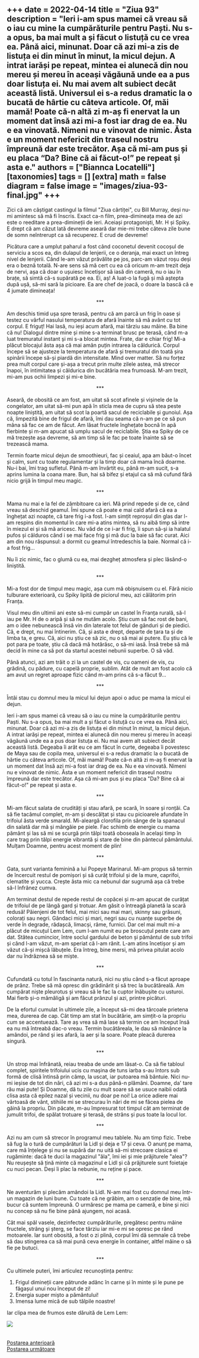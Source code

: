 
+++
date = 2022-04-14
title = "Ziua 93"
description = "Ieri i-am spus mamei că vreau să o iau cu mine la cumpărăturile pentru Paști. Nu s-a opus, ba mai mult a și făcut o listuță cu ce vrea ea. Până aici, minunat. Doar că azi mi-a zis de listuța ei din minut în minut, la micul dejun. A intrat iarăși pe repeat, mintea ei alunecă din nou mereu și mereu în aceași văgăună unde ea a pus doar listuța ei. Nu mai avem alt subiect decât această listă. Universul ei s-a redus dramatic la o bucată de hârtie cu câteva articole. Of, măi mamă! Poate că-n altă zi m-aș fi enervat la un moment dat însă azi mi-a fost iar drag de ea. Nu e ea vinovată. Nimeni nu e vinovat de nimic. Ăsta e un moment nefericit din traseul nostru împreună dar este trecător. Așa că mi-am pus și eu placa “Da? Bine că ai făcut-o!” pe repeat și asta e."
authors = ["Biannca Locatelli"]
[taxonomies]
tags = []
[extra]
math = false
diagram = false
image = "images/ziua-93-final.jpg"
+++
---

Zici că am câștigat castingul la filmul "Ziua cârtiței", cu Bill Murray, deși nu-mi amintesc să mă fi înscris. Exact ca-n film, prea-dimineața mea de azi este o reeditare a prea-dimineții de ieri. Aceiași protagoniști, Mr. H și Spiky. E drept că am căzut lată devreme aseară dar mie-mi trebe câteva zile bune de somn neîntrerupt ca să recuperez. E crud de devreme!

Picătura care a umplut paharul a fost când coconetul devenit cocoșul de serviciu a scos ea, din dulapul de lenjerii, ce o deranja, mai exact un întreg nivel de lenjerii. Când le-am văzut prăvălite pe jos, parc-am văzut roșu deși era o beznă totală. N-are sens să mă cert cu ea că oricum m-am trezit deja de nervi, așa că doar o ușuiesc încetișor să iasă din cameră, nu o iau în brațe, să simtă că-s supărată pe ea. Ei, aș! A luat-o la fugă și mă aștepta după ușă, să-mi sară la picioare. Ea are chef de joacă, o doare la bască că e 4 jumate dimineața!

<p style="text-align: center;">***</p>

Am deschis timid ușa spre terasă, pentru că am parcă un frig în oase și testez cu vârful nasului temperatura de afară înainte să mă avânt cu tot corpul. E friguț! Hai lasă, nu ieși acum afară, mai târziu sau mâine. Ba bine că nu! Dialogul dintre mine și mine s-a terminat brusc pe terasă, când m-a luat tremuratul instant și mi s-a blocat mintea. Frate, dar e chiar frig! Mi-a plăcut blocajul ăsta așa că mai amân puțin intrarea la căldurică. Corpul începe să se ajusteze la temperatura de afară și tremuratul din toată șira spinării începe să-și piardă din intensitate. Mind over matter. Să nu forțez prea mult corpul care și-așa a trecut prin multe zilele astea, mă strecor înapoi, în intimitatea și căldurica din bucătăria mea frumoasă. M-am trezit, mi-am pus ochii limpezi și mi-e bine.

<p style="text-align: center;">***</p>

Aseară, de obosită ce am fost, am uitat să scot afinele și vișinele de la congelator, am uitat să-mi pun apă în sticla mea de cupru să stea peste noapte liniștită, am uitat să scot la poartă sacul de reciclabile și gunoiul. Așa că, limpezită bine de frigul de afară, îmi dau seama că n-am pe ce să pun mâna să fac ce am de făcut. Am lăsat fructele înghețate bocnă în apă fierbinte și m-am apucat să umplu sacul de reciclabile. Știa ea Spiky de ce mă trezește așa devreme, să am timp să le fac pe toate înainte să se trezească mama.

Termin foarte micul dejun de smoothieuri, fac și ceaiul, apa am băut-o încet și calm, sunt cu toate regulamentar și la timp doar că mama încă doarme. Nu-i bai, îmi trag sufletul. Până m-am învârtit eu, până m-am sucit, s-a aprins lumina la coana mare. Bun, hai să bifez și etajul ca să mă cufund fără nicio grijă în timpul meu magic.

<p style="text-align: center;">***</p>

Mama nu mai e la fel de zâmbitoare ca ieri. Mă prind repede și de ce, când vreau să deschid geamul. Îmi spune că poate e mai cald afară că ea a înghețat azi noapte, că tare frig i-a fost. I-am simțit reproșul din glas dar l-am respins din momentul în care mi-a atins mintea, să nu aibă timp să intre în miezul ei și să mă aricesc. Nu văd de ce i-ar fi frig, îi spun să-și ia halatul pufos și călduros când i se mai face frig și mă duc la baie să fac curat. Aici am din nou răspunsul: a dormit cu geamul întredeschis la baie. Normal că i-a fost frig…

Nu îi zic nimic, fac o glumă cu ea, mai dezgheț atmosfera și plec lăsând-o liniștită.

<p style="text-align: center;">***</p>

Mi-a fost dor de timpul meu magic, așa cum mă obișnuisem cu el. Fără nicio tulburare exterioară, cu Spiky lipită de piciorul meu, azi călătorim prin Franța.

Visul meu din ultimii ani este să-mi cumpăr un castel în Franța rurală, să-l iau pe Mr. H de o aripă și să ne mutăm acolo. Știu cum să fac rost de bani, am o idee nebunească însă vin din laterale tot felul de gânduri și de piedici. Că, e drept, nu mai întinerim. Că, și asta e drept, departe de țara ta și de limba ta, e greu. Că, aici nu știu ce să zic, nu o să mai ai putere. Eu știu că le pot para pe toate, știu că dacă mă hotărăsc, o să-mi iasă. Însă trebe să mă decid în mine ca să pot da startul acestei nebunii superbe. O să văd.

Până atunci, azi am trăit o zi la un castel de vis, cu oameni de vis, cu grădină, cu pădure, cu capelă proprie, sublim. Atât de mult am fost acolo că am avut un regret aproape fizic când m-am prins că s-a făcut 9…

<p style="text-align: center;">***</p>

Întâi stau cu domnul meu la micul lui dejun apoi o aduc pe mama la micul ei dejun.

Ieri i-am spus mamei că vreau să o iau cu mine la cumpărăturile pentru Paști. Nu s-a opus, ba mai mult a și făcut o listuță cu ce vrea ea. Până aici, minunat. Doar că azi mi-a zis de listuța ei din minut în minut, la micul dejun. A intrat iarăși pe repeat, mintea ei alunecă din nou mereu și mereu în aceași văgăună unde ea a pus doar listuța ei. Nu mai avem alt subiect decât această listă. Degeaba îi arăt eu ce am făcut în curte, degeaba îi povestesc de Maya sau de copila mea, universul ei s-a redus dramatic la o bucată de hârtie cu câteva articole. Of, măi mamă! Poate că-n altă zi m-aș fi enervat la un moment dat însă azi mi-a fost iar drag de ea. Nu e ea vinovată. Nimeni nu e vinovat de nimic. Ăsta e un moment nefericit din traseul nostru împreună dar este trecător. Așa că mi-am pus și eu placa "Da? Bine că ai făcut-o!" pe repeat și asta e.

<p style="text-align: center;">***</p>

Mi-am făcut salata de crudități și stau afară, pe scară, în soare și ronțăi. Ca să fie tacâmul complet, m-am și descălțat și stau cu picioarele afundate în trifoiul ăsta verde smarald. Mi-aleargă clorofila prin sânge de la spanacul din salată dar mă și mângâie pe piele. Fac schimb de energie cu mama pământ și las să mi se scurgă prin tălpi toată oboseala în același timp în care trag prin tălpi energie vibrantă și stare de bine din pântecul pământului. Mulțam Doamne, pentru acest moment de plin!

<p style="text-align: center;">***</p>

Gata, sunt varianta feminină a lui Popeye Marinarul. Mi-am propus să termin de încercuit restul de pomișori și să curăț trifoiul și de la mure, caprifoi, clematite și yucca. Crește ăsta mic ca nebunul dar sugrumă așa că trebe să-l înfrânez cumva.

Am terminat destul de repede restul de copăcei și m-am apucat de curățat de trifoiul de pe lângă gard și trotuar. Am găsit o întreagă planetă la scară redusă! Păienjeni de tot felul, mai mici sau mai mari, skinny sau grăsuni, colorați sau negri. Gândaci mici și mari, negri sau cu nuanțe superbe de verde în degrade, rădașcă, limacși, râme, furnici. Dar cel mai mult mi-a plăcut de micuțul Lem Lem, cum l-am numit eu pe broscuțul peste care am dat. Stătea cumincior, între soclul gardului de beton și pământul de sub trifoi și când l-am văzut, m-am speriat că l-am rănit. L-am atins încetișor și am văzut că-și mișcă lăbuțele. Era întreg, bine mersi, mă privea pitulat acolo dar nu îndrăznea să se miște.

<p style="text-align: center;">***</p>

Cufundată cu totul în fascinanta natură, nici nu știu când s-a făcut aproape de prânz. Trebe să mă opresc din grădinărit și să trec la bucătăreală. Am cumpărat niște pleurotus și vreau să le fac la cuptor înăbușite cu usturoi. Mai fierb și-o mămăligă și am făcut prânzul și azi, printre picături.

De la efortul cumulat în ultimele zile, a început să-mi dea târcoale prietena mea, durerea de cap. Cât timp am stat în bucătărie, am simțit-o la propriu cum se accentuează. Tare aș vrea să mă lase să termin ce am început însă ea nu mă întreabă dac-o vreau. Termin bucătăreala, le dau să mănânce la amândoi, pe rând și ies afară, la aer și la soare. Poate pleacă durerea singură.

<p style="text-align: center;">***</p>

Un strop mai înfrânată, reiau treaba de unde am lăsat-o. Ca să fie tabloul complet, spiritele trifoiului ucis cu mașina de tuns iarba s-au întors sub formă de clisă întinsă prin câmp, la uscat, iar putoarea mă bântuie. Nici nu-mi ieșise de tot din nări, că azi mi s-a dus până-n plămâni. Doamne, da' tare rău mai pute! Și Doamne, dă tu zile cu mult soare să se usuce naibii odată clisa asta că epilez nazal și vecinii, nu doar pe noi! La orice adiere mai vârtoasă de vânt, stihiile mi se strecurau în nări de mi se făcea pielea de găină la propriu. Din păcate, m-au împresurat tot timpul cât am terminat de jumulit trifoi, de spălat trotuare și terasă, de strâns și pus toate la locul lor.

<p style="text-align: center;">***</p>

Azi nu am cum să strecor în programul meu tablele. Nu am timp fizic. Trebe să fug la o tură de cumpărături la Lidl și deja e 17 și ceva. O anunț pe mama, care mă înțelege și nu se supără dar nu uită să-mi strecoare clasica ei rugăminte: dacă te duci la magazinul "ăla", îmi iei și mie prăjiturele "alea"? Nu reușește să țină minte că magazinul e Lidl și că prăjiturele sunt foietaje cu nuci pecan. Deși îi plac la nebunie, nu reține și pace.

<p style="text-align: center;">***</p>

Ne aventurăm și plecăm amândoi la Lidl. N-am mai fost cu domnul meu într-un magazin de luni bune. Cu toate că ne grăbim, am o senzație de bine, mă bucur că suntem împreună. O urmăresc pe mama pe cameră, e bine și nici nu concep să nu fie bine până ajungem, noi acasă.

Cât mai spăl vasele, dezinfectez cumpărăturile, pregătesc pentru mâine fructele, strâng și șterg, se face târziu iar mi-e mi se opresc pe rând motoarele. Iar sunt obosită, a fost o zi plină, corpul îmi dă semnale că trebe să dau stingerea ca să mai pună ceva energie în container, altfel mâine o să fie pe butuci.

<p style="text-align: center;">***</p>

Cu ultimele puteri, îmi articulez recunoștința pentru:

1. Frigul dimineții care pătrunde adânc în carne și în minte și le pune pe făgașul unui nou început de zi!
2. Energia super mișto a pământului!
3. Imensa lume mică de sub tălpile noastre!

Iar clipa mea de frumos este dăruită de Lem Lem:

<div class="flex justify-center">
  <img src="images/lem-lem.jpeg" />
</div>

<br/>

<br/>

<div class="flex justify-between">
  <div>
    <a href="/blog/ziua-92/">Postarea anterioară</a>
  </div>
  <div>
    <a href="/blog/ziua-94/">Postarea următoare</a>
  </div>
</div>

